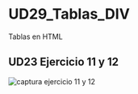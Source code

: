 # UD29_Tablas_DIV

Tablas en HTML

## UD23 Ejercicio 11 y 12

![captura ejercicio 11 y 12](https://user-images.githubusercontent.com/67373492/170842158-dca0a37f-3596-4697-a00a-417292cfc6b8.png)
